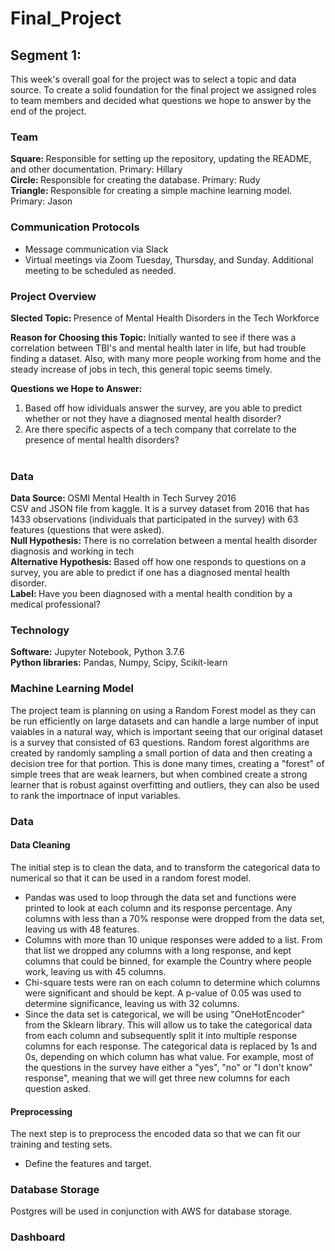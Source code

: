 # Final_Project

## Segment 1: <br>
This week's overall goal for the project was to select a topic and data source. To create a solid foundation for the final project we assigned roles to team members and decided what questions we hope to answer by the end of the project.

### Team

<strong>Square: </strong> Responsible for setting up the repository, updating the README, and other documentation. Primary: Hillary<br>
<strong>Circle: </strong> Responsible for creating the database. Primary: Rudy<br>
<strong>Triangle: </strong> Responsible for creating a simple machine learning model. Primary: Jason<br>

### Communication Protocols
- Message communication via Slack
- Virtual meetings via Zoom Tuesday, Thursday, and Sunday. Additional meeting to be scheduled as needed. 

### Project Overview

<strong> Slected Topic: </strong> Presence of Mental Health Disorders in the Tech Workforce <br>

<strong> Reason for Choosing this Topic: </strong> Initially wanted to see if there was a correlation between TBI's and mental health later in life, but had trouble finding a dataset. Also, with many more people working from home and the steady increase of jobs in tech, this general topic seems timely.<br>

<strong> Questions we Hope to Answer: </strong> 
1. Based off how idividuals answer the survey, are you able to predict whether or not they have a diagnosed mental health disorder?
2. Are there specific aspects of a tech company that correlate to the presence of mental health disorders? <br><br>

### Data

<strong> Data Source: </strong>OSMI Mental Health in Tech Survey 2016 <br> 
CSV and JSON file from kaggle. It is a survey dataset from 2016 that has 1433 observations (individuals that participated in the survey) with 63 features (questions that were asked).<br> 
<strong> Null Hypothesis: </strong> There is no correlation between a mental health disorder diagnosis and working in tech <br>
<strong> Alternative Hypothesis: </strong> Based off how one responds to questions on a survey, you are able to predict if one has a diagnosed mental health disorder. <br> 
<strong> Label: </strong>Have you been diagnosed with a mental health condition by a medical professional? <br>

### Technology
<strong>Software:</strong> Jupyter Notebook, Python 3.7.6<br>
<strong>Python libraries:</strong> Pandas, Numpy, Scipy, Scikit-learn

### Machine Learning Model

The project team is planning on using a Random Forest model as they can be run efficiently on large datasets and can handle a large number of input vaiables in a natural way, which is important seeing that our original dataset is a survey that consisted of 63 questions. Random forest algorithms are created by randomly sampling a small portion of data and then creating a decision tree for that portion. This is done many times, creating a "forest" of simple trees that are weak learners, but when combined create a strong learner that is robust against overfitting and outliers, they can also be used to rank the importnace of input variables.<br>

### Data

#### Data Cleaning
The initial step is to clean the data, and to transform the categorical data to numerical so that it can be used in a random forest model. 
- Pandas was used to loop through the data set and functions were printed to look at each column and its response percentage. Any columns with less than a 70% response were dropped from the data set, leaving us with 48 features. 
- Columns with more than 10 unique responses were added to a list. From that list we dropped any columns with a long response, and kept columns that could be binned, for example the Country where people work, leaving us with 45 columns. 
- Chi-square tests were ran on each column to determine which columns were significant and should be kept. A p-value of 0.05 was used to determine significance, leaving us with 32 columns. 
- Since the data set is categorical, we will be using "OneHotEncoder" from the Sklearn library. This will allow us to take the categorical data from each column and subsequently split it into multiple response columns for each response. The categorical data is replaced by 1s and 0s, depending on which column has what value. For example, most of the questions in the survey have either a "yes", "no" or "I don't know" response", meaning that we will get three new columns for each question asked. 

#### Preprocessing
The next step is to preprocess the encoded data so that we can fit our training and testing sets. 
- Define the features and target. 

### Database Storage
Postgres will be used in conjunction with AWS for database storage. 

### Dashboard
